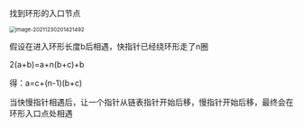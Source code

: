 找到环形的入口节点

<img src="C:\Users\Lenovo\AppData\Roaming\Typora\typora-user-images\image-20211230201421492.png" alt="image-20211230201421492" style="zoom:67%;" />

假设在进入环形长度b后相遇，快指针已经绕环形走了n圈

2(a+b)=a+n(b+c)+b

得：a=c+(n-1)(b+c)

当快慢指针相遇后，让一个指针从链表指针开始后移，慢指针开始后移，最终会在环形入口点处相遇
